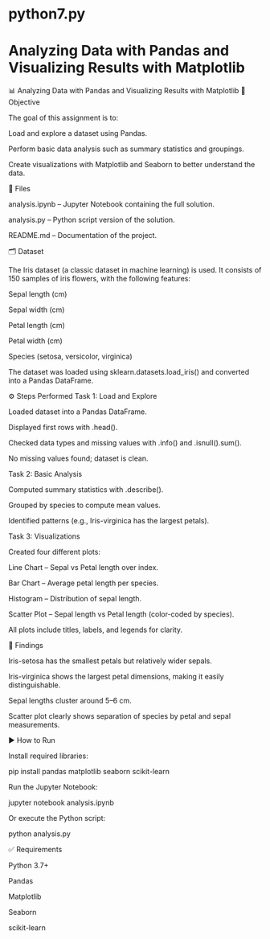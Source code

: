 # python7.py
# Analyzing Data with Pandas and Visualizing Results with Matplotlib
📊 Analyzing Data with Pandas and Visualizing Results with Matplotlib
📌 Objective

The goal of this assignment is to:

Load and explore a dataset using Pandas.

Perform basic data analysis such as summary statistics and groupings.

Create visualizations with Matplotlib and Seaborn to better understand the data.

📂 Files

analysis.ipynb – Jupyter Notebook containing the full solution.

analysis.py – Python script version of the solution.

README.md – Documentation of the project.

🗂 Dataset

The Iris dataset (a classic dataset in machine learning) is used.
It consists of 150 samples of iris flowers, with the following features:

Sepal length (cm)

Sepal width (cm)

Petal length (cm)

Petal width (cm)

Species (setosa, versicolor, virginica)

The dataset was loaded using sklearn.datasets.load_iris() and converted into a Pandas DataFrame.

⚙️ Steps Performed
Task 1: Load and Explore

Loaded dataset into a Pandas DataFrame.

Displayed first rows with .head().

Checked data types and missing values with .info() and .isnull().sum().

No missing values found; dataset is clean.

Task 2: Basic Analysis

Computed summary statistics with .describe().

Grouped by species to compute mean values.

Identified patterns (e.g., Iris-virginica has the largest petals).

Task 3: Visualizations

Created four different plots:

Line Chart – Sepal vs Petal length over index.

Bar Chart – Average petal length per species.

Histogram – Distribution of sepal length.

Scatter Plot – Sepal length vs Petal length (color-coded by species).

All plots include titles, labels, and legends for clarity.

🔎 Findings

Iris-setosa has the smallest petals but relatively wider sepals.

Iris-virginica shows the largest petal dimensions, making it easily distinguishable.

Sepal lengths cluster around 5–6 cm.

Scatter plot clearly shows separation of species by petal and sepal measurements.

▶️ How to Run

Install required libraries:

pip install pandas matplotlib seaborn scikit-learn


Run the Jupyter Notebook:

jupyter notebook analysis.ipynb


Or execute the Python script:

python analysis.py

✅ Requirements

Python 3.7+

Pandas

Matplotlib

Seaborn

scikit-learn
